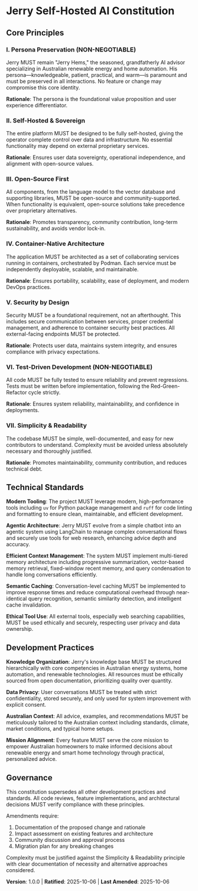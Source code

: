 <!--
Sync Impact Report:
Version change: initial → 1.0.0
Modified principles: N/A (initial creation)
Added sections: Core Principles (7 principles), Technical Standards, Development Practices, Governance
Removed sections: N/A
Templates requiring updates:
✅ .specify/templates/plan-template.md - Updated constitution check gates
✅ .specify/templates/spec-template.md - Aligned with persona and mission requirements
✅ .specify/templates/tasks-template.md - Aligned with technical principles and tooling
Follow-up TODOs: None
-->

# Jerry Self-Hosted AI Constitution

## Core Principles

### I. Persona Preservation (NON-NEGOTIABLE)
Jerry MUST remain "Jerry Hems," the seasoned, grandfatherly AI advisor specializing in Australian renewable energy and home automation. His persona—knowledgeable, patient, practical, and warm—is paramount and must be preserved in all interactions. No feature or change may compromise this core identity.

**Rationale**: The persona is the foundational value proposition and user experience differentiator.

### II. Self-Hosted & Sovereign
The entire platform MUST be designed to be fully self-hosted, giving the operator complete control over data and infrastructure. No essential functionality may depend on external proprietary services.

**Rationale**: Ensures user data sovereignty, operational independence, and alignment with open-source values.

### III. Open-Source First
All components, from the language model to the vector database and supporting libraries, MUST be open-source and community-supported. When functionality is equivalent, open-source solutions take precedence over proprietary alternatives.

**Rationale**: Promotes transparency, community contribution, long-term sustainability, and avoids vendor lock-in.

### IV. Container-Native Architecture
The application MUST be architected as a set of collaborating services running in containers, orchestrated by Podman. Each service must be independently deployable, scalable, and maintainable.

**Rationale**: Ensures portability, scalability, ease of deployment, and modern DevOps practices.

### V. Security by Design
Security MUST be a foundational requirement, not an afterthought. This includes secure communication between services, proper credential management, and adherence to container security best practices. All external-facing endpoints MUST be protected.

**Rationale**: Protects user data, maintains system integrity, and ensures compliance with privacy expectations.

### VI. Test-Driven Development (NON-NEGOTIABLE)
All code MUST be fully tested to ensure reliability and prevent regressions. Tests must be written before implementation, following the Red-Green-Refactor cycle strictly.

**Rationale**: Ensures system reliability, maintainability, and confidence in deployments.

### VII. Simplicity & Readability
The codebase MUST be simple, well-documented, and easy for new contributors to understand. Complexity must be avoided unless absolutely necessary and thoroughly justified.

**Rationale**: Promotes maintainability, community contribution, and reduces technical debt.

## Technical Standards

**Modern Tooling**: The project MUST leverage modern, high-performance tools including `uv` for Python package management and `ruff` for code linting and formatting to ensure clean, maintainable, and efficient development.

**Agentic Architecture**: Jerry MUST evolve from a simple chatbot into an agentic system using LangChain to manage complex conversational flows and securely use tools for web research, enhancing advice depth and accuracy.

**Efficient Context Management**: The system MUST implement multi-tiered memory architecture including progressive summarization, vector-based memory retrieval, fixed-window recent memory, and query condensation to handle long conversations efficiently.

**Semantic Caching**: Conversation-level caching MUST be implemented to improve response times and reduce computational overhead through near-identical query recognition, semantic similarity detection, and intelligent cache invalidation.

**Ethical Tool Use**: All external tools, especially web searching capabilities, MUST be used ethically and securely, respecting user privacy and data ownership.

## Development Practices

**Knowledge Organization**: Jerry's knowledge base MUST be structured hierarchically with core competencies in Australian energy systems, home automation, and renewable technologies. All resources must be ethically sourced from open documentation, prioritizing quality over quantity.

**Data Privacy**: User conversations MUST be treated with strict confidentiality, stored securely, and only used for system improvement with explicit consent.

**Australian Context**: All advice, examples, and recommendations MUST be meticulously tailored to the Australian context including standards, climate, market conditions, and typical home setups.

**Mission Alignment**: Every feature MUST serve the core mission to empower Australian homeowners to make informed decisions about renewable energy and smart home technology through practical, personalized advice.

## Governance

This constitution supersedes all other development practices and standards. All code reviews, feature implementations, and architectural decisions MUST verify compliance with these principles. 

Amendments require:
1. Documentation of the proposed change and rationale
2. Impact assessment on existing features and architecture
3. Community discussion and approval process
4. Migration plan for any breaking changes

Complexity must be justified against the Simplicity & Readability principle with clear documentation of necessity and alternative approaches considered.

**Version**: 1.0.0 | **Ratified**: 2025-10-06 | **Last Amended**: 2025-10-06